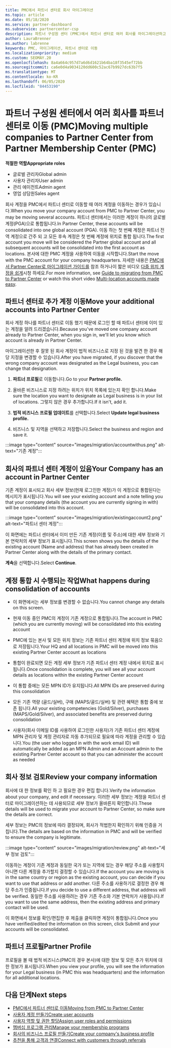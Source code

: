 ```yaml
---
title: PMC에서 파트너 센터로 회사 마이그레이션
ms.topic: article
ms.date: 05/18/2020
ms.service: partner-dashboard
ms.subservice: partnercenter-csp
description: 파트너 구성원 센터 (PMC)에서 파트너 센터로 여러 회사를 마이그레이션하고 파트너 전역 계정으로 통합 하는 경우 알아야 할 사항입니다.
author: LauraBrenner
ms.author: labrenne
keywords: PMC, 마이그레이션, 파트너 센터로 이동
ms.localizationpriority: medium
ms.custom: SEOMAY.20
ms.openlocfilehash: 8a4a664c957d7a6d6d1621b64ba18f3545ef72bb
ms.sourcegitcommit: ca6e0d4a9034120dd600c52ac67b9927dc63b7f5
ms.translationtype: MT
ms.contentlocale: ko-KR
ms.lasthandoff: 06/05/2020
ms.locfileid: "84453190"
---
```

# <a name="moving-multiple-companies-to-partner-center-from-partner-membership-center-pmc"></a><span data-ttu-id="5838c-104">파트너 구성원 센터에서 여러 회사를 파트너 센터로 이동 (PMC)</span><span class="sxs-lookup"><span data-stu-id="5838c-104">Moving multiple companies to Partner Center from Partner Membership Center (PMC)</span></span>

<span data-ttu-id="5838c-105">**적절한 역할**</span><span class="sxs-lookup"><span data-stu-id="5838c-105">**Appropriate roles**</span></span>

- <span data-ttu-id="5838c-106">글로벌 관리자</span><span class="sxs-lookup"><span data-stu-id="5838c-106">Global admin</span></span>
- <span data-ttu-id="5838c-107">사용자 관리자</span><span class="sxs-lookup"><span data-stu-id="5838c-107">User admin</span></span>
- <span data-ttu-id="5838c-108">관리 에이전트</span><span class="sxs-lookup"><span data-stu-id="5838c-108">Admin agent</span></span>
- <span data-ttu-id="5838c-109">영업 상담원</span><span class="sxs-lookup"><span data-stu-id="5838c-109">Sales agent</span></span>

<span data-ttu-id="5838c-110">회사 계정을 PMC에서 파트너 센터로 이동할 때 여러 계정을 이동하는 경우가 있습니다.</span><span class="sxs-lookup"><span data-stu-id="5838c-110">When you move your company account from PMC to Partner Center, you may be moving several accounts.</span></span> <span data-ttu-id="5838c-111">파트너 센터에서는 이러한 계정이 하나의 글로벌 계정(PGA)으로 통합됩니다.</span><span class="sxs-lookup"><span data-stu-id="5838c-111">In Partner Center, these accounts will be consolidated into one global account (PGA).</span></span> <span data-ttu-id="5838c-112">이동 하는 첫 번째 계정은 파트너 전역 계정으로 간주 되 고 모든 후속 계정은 첫 번째 계정에 위치로 통합 됩니다.</span><span class="sxs-lookup"><span data-stu-id="5838c-112">The first account you move will be considered the Partner global account and all subsequent accounts will be consolidated into the first account as locations.</span></span> <span data-ttu-id="5838c-113">본사에 대한 PMC 계정을 사용하여 이동을 시작합니다.</span><span class="sxs-lookup"><span data-stu-id="5838c-113">Start the move with the PMC account for your company headquarters.</span></span> <span data-ttu-id="5838c-114">자세한 내용은 [PMC에서 Partner Center로 마이그레이션 가이드를](guide-to-migration.md) 참조 하거나이 짧은 비디오 [다중 위치 계정을 쉽게](https://vimeo.com/290335248)시청 하세요.</span><span class="sxs-lookup"><span data-stu-id="5838c-114">For more information, see [Guide to migrating from PMC to Partner Center](guide-to-migration.md) or watch this short video [Multi-location accounts made easy](https://vimeo.com/290335248).</span></span>

## <a name="move-your-additional-accounts-into-partner-center"></a><span data-ttu-id="5838c-115">파트너 센터로 추가 계정 이동</span><span class="sxs-lookup"><span data-stu-id="5838c-115">Move your additional accounts into Partner Center</span></span>

<span data-ttu-id="5838c-116">회사 계정 하나를 파트너 센터로 이동 했기 때문에 로그인 할 때 파트너 센터에 이미 있는 계정을 알려 드리겠습니다.</span><span class="sxs-lookup"><span data-stu-id="5838c-116">Because you've moved one company account already to Partner Center, when you sign in, we'll let you know which account is already in Partner Center.</span></span>

<span data-ttu-id="5838c-117">마이그레이션한 후 잘못 된 회사 계정이 법적 비즈니스로 지정 된 것을 발견 한 경우 해당 지정을 변경할 수 있습니다.</span><span class="sxs-lookup"><span data-stu-id="5838c-117">After you have migrated, if you discover that the wrong company account was designated as the Legal business, you can change that designation.</span></span>

1. <span data-ttu-id="5838c-118">**파트너 프로필**로 이동합니다.</span><span class="sxs-lookup"><span data-stu-id="5838c-118">Go to your **Partner profile.**</span></span>

2. <span data-ttu-id="5838c-119">올바른 비즈니스로 지정 하려는 위치가 위치 목록에 있는지 확인 합니다.</span><span class="sxs-lookup"><span data-stu-id="5838c-119">Make sure the location you want to designate as Legal business is in your list of locations.</span></span> <span data-ttu-id="5838c-120">그렇지 않은 경우 추가합니다.</span><span class="sxs-lookup"><span data-stu-id="5838c-120">If it isn't, add it.</span></span>

3. <span data-ttu-id="5838c-121">**법적 비즈니스 프로필 업데이트**를 선택합니다.</span><span class="sxs-lookup"><span data-stu-id="5838c-121">Select **Update legal business profile.**</span></span>

4. <span data-ttu-id="5838c-122">비즈니스 및 지역을 선택하고 저장합니다.</span><span class="sxs-lookup"><span data-stu-id="5838c-122">Select the business and region and save it.</span></span>

:::image type="content" source="images/migration/accountwithus.png" alt-text="기존 계정":::

## <a name="your-company-has-an-account-in-partner-center"></a><span data-ttu-id="5838c-124">회사의 파트너 센터 계정이 있음</span><span class="sxs-lookup"><span data-stu-id="5838c-124">Your Company has an account in Partner Center</span></span>

<span data-ttu-id="5838c-125">기존 계정이 표시되고 회사 세부 정보(현재 로그인한 계정)가 이 계정으로 통합된다는 메시지가 표시됩니다.</span><span class="sxs-lookup"><span data-stu-id="5838c-125">You will see your existing account and a note telling you that your company details (the account you are currently signing in with) will be consolidated into this account.</span></span>

:::image type="content" source="images/migration/existingaccount2.png" alt-text="파트너 센터 계정":::

<span data-ttu-id="5838c-127">이 화면에는 파트너 센터에서 이미 만든 기존 계정(이름 및 주소)에 대한 세부 정보와 기본 연락처의 세부 정보가 표시됩니다.</span><span class="sxs-lookup"><span data-stu-id="5838c-127">This screen shows you the details of the existing account (Name and address) that has already been created in Partner Center along with the details of the primary contact.</span></span>

<span data-ttu-id="5838c-128">**계속**을 선택합니다.</span><span class="sxs-lookup"><span data-stu-id="5838c-128">Select **Continue**.</span></span>

## <a name="what-happens-during-consolidation-of-accounts"></a><span data-ttu-id="5838c-129">계정 통합 시 수행되는 작업</span><span class="sxs-lookup"><span data-stu-id="5838c-129">What happens during consolidation of accounts</span></span>

- <span data-ttu-id="5838c-130">이 화면에서는 세부 정보를 변경할 수 없습니다.</span><span class="sxs-lookup"><span data-stu-id="5838c-130">You cannot change any details on this screen.</span></span>

- <span data-ttu-id="5838c-131">현재 이동 중인 PMC의 계정이 기존 계정으로 통합됩니다.</span><span class="sxs-lookup"><span data-stu-id="5838c-131">The account in PMC (which you are currently moving) will be consolidated into this existing account</span></span>

- <span data-ttu-id="5838c-132">PMC에 있는 본사 및 모든 위치 정보는 기존 파트너 센터 계정에 위치 정보 묶음으로 저장됩니다.</span><span class="sxs-lookup"><span data-stu-id="5838c-132">Your HQ and all locations in PMC will be moved into this existing Partner Center account as locations</span></span>

- <span data-ttu-id="5838c-133">통합이 완료되면 모든 계정 세부 정보가 기존 파트너 센터 계정 내에서 위치로 표시됩니다.</span><span class="sxs-lookup"><span data-stu-id="5838c-133">Once consolidation is complete, you will see all your account details as locations within the existing Partner Center account</span></span>

- <span data-ttu-id="5838c-134">이 통합 중에는 모든 MPN ID가 유지됩니다.</span><span class="sxs-lookup"><span data-stu-id="5838c-134">All MPN IDs are preserved during this consolidation</span></span>

- <span data-ttu-id="5838c-135">모든 기존 역량 (골드/실버), 구매 (MAPS/골드/실버) 및 관련 혜택은 통합 중에 보존 됩니다.</span><span class="sxs-lookup"><span data-stu-id="5838c-135">All your existing competencies (Gold/Silver), purchases (MAPS/Gold/Silver), and associated benefits are preserved during consolidation</span></span>

- <span data-ttu-id="5838c-136">사용자(회사 이메일 ID를 사용하여 로그인한 사용자)가 기존 파트너 센터 계정에 MPN 관리자 및 계정 관리자로 자동 추가되므로 필요에 따라 계정을 관리할 수 있습니다.</span><span class="sxs-lookup"><span data-stu-id="5838c-136">You (the user who logged in with the work email ID) will automatically be added as an MPN Admin and an Account admin to the existing Partner Center account so that you can administer the account as needed</span></span>

## <a name="review-your-company-information"></a><span data-ttu-id="5838c-137">회사 정보 검토</span><span class="sxs-lookup"><span data-stu-id="5838c-137">Review your company information</span></span>

<span data-ttu-id="5838c-138">회사에 대 한 정보를 확인 하 고 필요한 경우 편집 합니다.</span><span class="sxs-lookup"><span data-stu-id="5838c-138">Verify the information about your company, and edit if necessary.</span></span>  <span data-ttu-id="5838c-139">이러한 세부 정보는 계정을 파트너 센터로 마이그레이션하는 데 사용되므로 세부 정보가 올바른지 확인합니다.</span><span class="sxs-lookup"><span data-stu-id="5838c-139">These details will be used to migrate your account to Partner Center, so make sure the details are correct.</span></span>

<span data-ttu-id="5838c-140">세부 정보는 PMC의 정보에 따라 결정되며, 회사가 적법한지 확인하기 위해 인증을 거칩니다.</span><span class="sxs-lookup"><span data-stu-id="5838c-140">The details are based on the information in PMC and will be verified to ensure the company is legitimate.</span></span>

:::image type="content" source="images/migration/review.png" alt-text="세부 정보 검토":::

<span data-ttu-id="5838c-142">이동하는 계정이 기존 계정과 동일한 국가 또는 지역에 있는 경우 해당 주소를 사용할지 아니면 다른 계정을 추가할지 결정할 수 있습니다.</span><span class="sxs-lookup"><span data-stu-id="5838c-142">If the account you are moving is in the same country or region as the existing account, you can decide if you want to use that address or add another.</span></span> <span data-ttu-id="5838c-143">다른 주소를 사용하기로 결정한 경우 해당 주소가 인증됩니다.</span><span class="sxs-lookup"><span data-stu-id="5838c-143">If you decide to use a different address, that address will be verified.</span></span> <span data-ttu-id="5838c-144">동일한 주소를 사용하려는 경우 기존 주소와 기본 연락처가 사용됩니다.</span><span class="sxs-lookup"><span data-stu-id="5838c-144">If you want to use the same address, then the existing address and primary contact will be used.</span></span>

<span data-ttu-id="5838c-145">이 화면에서 정보를 확인/편집한 후 제출을 클릭하면 계정이 통합됩니다.</span><span class="sxs-lookup"><span data-stu-id="5838c-145">Once you have verified/edited the information on this screen, click Submit and your accounts will be consolidated.</span></span>

## <a name="partner-profile"></a><span data-ttu-id="5838c-146">파트너 프로필</span><span class="sxs-lookup"><span data-stu-id="5838c-146">Partner Profile</span></span>

<span data-ttu-id="5838c-147">프로필을 볼 때 법적 비즈니스(PMC의 경우 본사)에 대한 정보 및 모든 추가 위치에 대한 정보가 표시됩니다.</span><span class="sxs-lookup"><span data-stu-id="5838c-147">When you view your profile, you will see the information for your Legal business (in PMC this was headquarters) and the information for all additional locations.</span></span>

## <a name="next-steps"></a><span data-ttu-id="5838c-148">다음 단계</span><span class="sxs-lookup"><span data-stu-id="5838c-148">Next steps</span></span>

- [<span data-ttu-id="5838c-149">PMC에서 파트너 센터로 이동</span><span class="sxs-lookup"><span data-stu-id="5838c-149">Moving from PMC to Partner Center</span></span>](move-pmc-pc-map.md)
- [<span data-ttu-id="5838c-150">사용자 계정 만들기</span><span class="sxs-lookup"><span data-stu-id="5838c-150">Create user accounts</span></span>](create-user-accounts-and-set-permissions.md)
- [<span data-ttu-id="5838c-151">사용자 역할 및 권한 할당</span><span class="sxs-lookup"><span data-stu-id="5838c-151">Assign user roles and permissions</span></span>](permissions-overview.md)
- [<span data-ttu-id="5838c-152">멤버십 프로그램 관리</span><span class="sxs-lookup"><span data-stu-id="5838c-152">Manage your membership programs</span></span>](renew-mpn-offers.md)
- [<span data-ttu-id="5838c-153">회사의 비즈니스 프로필 만들기</span><span class="sxs-lookup"><span data-stu-id="5838c-153">Create your company's business profile</span></span>](create-a-marketing-profile.md)
- [<span data-ttu-id="5838c-154">추천을 통해 고객과 연결</span><span class="sxs-lookup"><span data-stu-id="5838c-154">Connect with customers through referrals</span></span>](responding-to-referrals.md)
